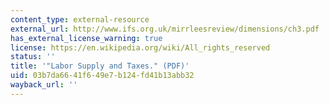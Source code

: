 ```yaml
---
content_type: external-resource
external_url: http://www.ifs.org.uk/mirrleesreview/dimensions/ch3.pdf
has_external_license_warning: true
license: https://en.wikipedia.org/wiki/All_rights_reserved
status: ''
title: '"Labor Supply and Taxes." (PDF)'
uid: 03b7da66-41f6-49e7-b124-fd41b13abb32
wayback_url: ''
---
```

